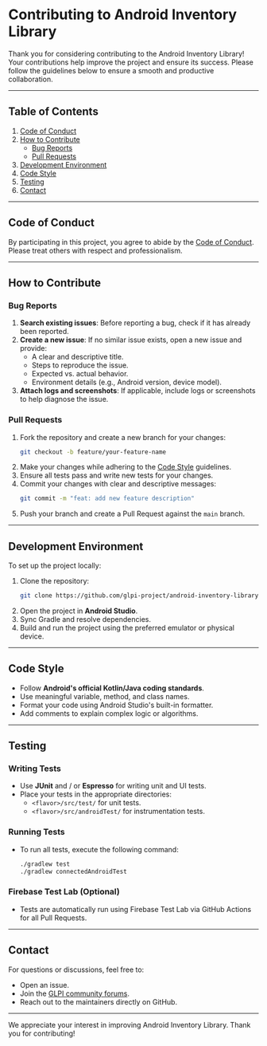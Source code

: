 # Contributing to Android Inventory Library

Thank you for considering contributing to the Android Inventory Library! Your contributions help improve the project and ensure its success. Please follow the guidelines below to ensure a smooth and productive collaboration.

---

## Table of Contents

1. [Code of Conduct](#code-of-conduct)
2. [How to Contribute](#how-to-contribute)
    - [Bug Reports](#bug-reports)
    - [Pull Requests](#pull-requests)
3. [Development Environment](#development-environment)
4. [Code Style](#code-style)
5. [Testing](#testing)
6. [Contact](#contact)

---

## Code of Conduct

By participating in this project, you agree to abide by the [Code of Conduct](CODE_OF_CONDUCT.md). Please treat others with respect and professionalism.

---

## How to Contribute

### Bug Reports

1. **Search existing issues**: Before reporting a bug, check if it has already been reported.
2. **Create a new issue**: If no similar issue exists, open a new issue and provide:
   - A clear and descriptive title.
   - Steps to reproduce the issue.
   - Expected vs. actual behavior.
   - Environment details (e.g., Android version, device model).
3. **Attach logs and screenshots**: If applicable, include logs or screenshots to help diagnose the issue.

### Pull Requests

1. Fork the repository and create a new branch for your changes:
   ```bash
   git checkout -b feature/your-feature-name
   ```
2. Make your changes while adhering to the [Code Style](#code-style) guidelines.
3. Ensure all tests pass and write new tests for your changes.
4. Commit your changes with clear and descriptive messages:
   ```bash
   git commit -m "feat: add new feature description"
   ```
5. Push your branch and create a Pull Request against the `main` branch.

---

## Development Environment

To set up the project locally:

1. Clone the repository:
   ```bash
   git clone https://github.com/glpi-project/android-inventory-library.git
   ```
2. Open the project in **Android Studio**.
3. Sync Gradle and resolve dependencies.
4. Build and run the project using the preferred emulator or physical device.

---

## Code Style

- Follow **Android's official Kotlin/Java coding standards**.
- Use meaningful variable, method, and class names.
- Format your code using Android Studio's built-in formatter.
- Add comments to explain complex logic or algorithms.

---

## Testing

### Writing Tests
- Use **JUnit** and / or **Espresso** for writing unit and UI tests.
- Place your tests in the appropriate directories:
  - `<flavor>/src/test/` for unit tests.
  - `<flavor>/src/androidTest/` for instrumentation tests.

### Running Tests
- To run all tests, execute the following command:
  ```bash
  ./gradlew test
  ./gradlew connectedAndroidTest
  ```

### Firebase Test Lab (Optional)
- Tests are automatically run using Firebase Test Lab via GitHub Actions for all Pull Requests.

---

## Contact

For questions or discussions, feel free to:
- Open an issue.
- Join the [GLPI community forums](https://forum.glpi-project.org/).
- Reach out to the maintainers directly on GitHub.

---

We appreciate your interest in improving Android Inventory Library. Thank you for contributing!
